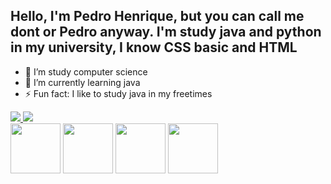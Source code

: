 ## Hello, I'm Pedro Henrique, but you can call me dont or Pedro anyway. I'm study java and python in my university, I know CSS basic and HTML

- 🔭 I’m study computer science
- 🌱 I’m currently learning java 
- ⚡ Fun fact: I like to study java in my freetimes 

<div>
  <a href="https://github.com/dontzinn">
    <img align="bottom" src="https://github-readme-stats.vercel.app/api?username=dontzinn&theme=tokyonight&show_icons=true"/>
  <a href="https://github.com/dontzinn/github-readme-stats">
    <img  align="bottom"src="https://github-readme-stats.vercel.app/api/top-langs/?username=dontzinn&layout=compact&theme=tokyonight" />
  </a>
</div>
  
<div>
  <img height="80em" src="https://cdn.jsdelivr.net/gh/devicons/devicon/icons/html5/html5-plain-wordmark.svg" />
  <img height="80em" src="https://cdn.jsdelivr.net/gh/devicons/devicon/icons/css3/css3-plain-wordmark.svg" />
  <img height="80em" src="https://cdn.jsdelivr.net/gh/devicons/devicon/icons/java/java-plain.svg" />
  <img height="80em" src="https://cdn.jsdelivr.net/gh/devicons/devicon/icons/python/python-plain-wordmark.svg" />  
</div>
  
